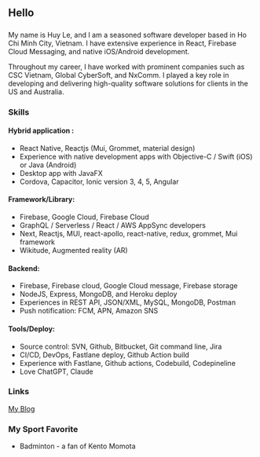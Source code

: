 ## Hello
#####

My name is Huy Le, and I am a seasoned software developer based in Ho Chi Minh City, Vietnam. I have extensive experience in React, Firebase Cloud Messaging, and native iOS/Android development.

Throughout my career, I have worked with prominent companies such as CSC Vietnam, Global CyberSoft, and NxComm. I played a key role in developing and delivering high-quality software solutions for clients in the US and Australia.

### Skills

#### Hybrid application :
- React Native, Reactjs (Mui, Grommet, material design)
- Experience with native development apps with Objective-C / Swift (iOS) or Java (Android)
- Desktop app with JavaFX
- Cordova, Capacitor, Ionic version 3, 4, 5, Angular

#### Framework/Library:
* Firebase, Google Cloud, Firebase Cloud
* GraphQL / Serverless / React / AWS AppSync developers
* Next, Reactjs, MUI, react-apollo, react-native, redux, grommet, Mui framework
* Wikitude, Augmented reality (AR)

#### Backend:
* Firebase, Firebase cloud, Google Cloud message, Firebase storage
* NodeJS, Express, MongoDB, and Heroku deploy
* Experiences in REST API, JSON/XML, MySQL, MongoDB, Postman
* Push notification: FCM, APN, Amazon SNS

#### Tools/Deploy:
* Source control: SVN, Github, Bitbucket, Git command line, Jira
* CI/CD, DevOps, Fastlane deploy, Github Action build
* Experience with Fastlane, Github actions, Codebuild, Codepineline
* Love ChatGPT, Claude

### Links
[My Blog](https://www.vitinhhoangduc.com/blog)

### My Sport Favorite
* Badminton - a fan of Kento Momota



<!--
**MichaelHuy/MichaelHuy** is a ✨ _special_ ✨ repository because its `README.md` (this file) appears on your GitHub profile.

Here are some ideas to get you started:

- 🔭 I’m currently working on ...
- 🌱 I’m currently learning ...
- 👯 I’m looking to collaborate on ...
- 🤔 I’m looking for help with ...
- 💬 Ask me about ...
- 📫 How to reach me: ...
- 😄 Pronouns: ...
- ⚡ Fun fact: ...
-->
